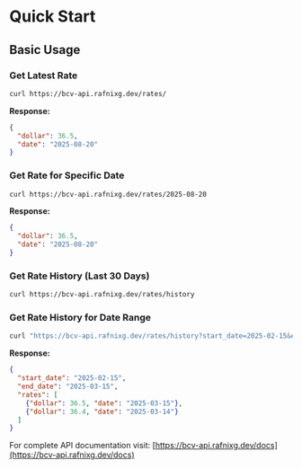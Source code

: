 # Quick Start

## Basic Usage

### Get Latest Rate
```bash
curl https://bcv-api.rafnixg.dev/rates/
```

**Response:**
```json
{
  "dollar": 36.5,
  "date": "2025-08-20"
}
```

### Get Rate for Specific Date
```bash
curl https://bcv-api.rafnixg.dev/rates/2025-08-20
```

**Response:**
```json
{
  "dollar": 36.5,
  "date": "2025-08-20"
}
```

### Get Rate History (Last 30 Days)
```bash
curl https://bcv-api.rafnixg.dev/rates/history
```

### Get Rate History for Date Range
```bash
curl "https://bcv-api.rafnixg.dev/rates/history?start_date=2025-02-15&end_date=2025-03-15"
```

**Response:**
```json
{
  "start_date": "2025-02-15",
  "end_date": "2025-03-15", 
  "rates": [
    {"dollar": 36.5, "date": "2025-03-15"},
    {"dollar": 36.4, "date": "2025-03-14"}
  ]
}
```

For complete API documentation visit: [https://bcv-api.rafnixg.dev/docs](https://bcv-api.rafnixg.dev/docs)